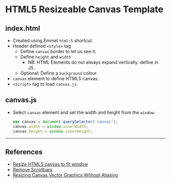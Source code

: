 # HTML5 Resizeable Canvas Template

## index.html

* Created using Emmet `html:5` shortcut.
* Header defined `<style>` tag
    * Define `canvas` border to let us see it.
    * Define `height` and `width`
        * NB: HTML Elements do not always expand vertically. define in JS.
    * Optional: Define a `background` colour.
* `canvas` element to define HTML5 canvas.
* `<script>` tag to load `canvas.js`.

## canvas.js

* Select `canvas` element and set the width and height from the `window`.

    ```js
    var canvas = document.querySelector('canvas');
    canvas.width = window.innerWidth;
    canvas.height = window.innerHeight;
    ```

---

## References

* [Resize HTML5 canvas to fit window](https://stackoverflow.com/questions/1664785/resize-html5-canvas-to-fit-window)
* [Remove Scrollbars](https://stackoverflow.com/questions/26745292/canvas-toggle-filling-whole-page-removing-scrollbar)
* [Resizing Canvas Vector Graphics Without Aliasing](https://medium.com/@doomgoober/resizing-canvas-vector-graphics-without-aliasing-7a1f9e684e4d)

